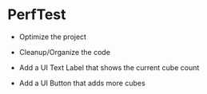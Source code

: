 # PerfTest

- Optimize the project
- Cleanup/Organize the code

- Add a UI Text Label that shows the current cube count
- Add a UI Button that adds more cubes